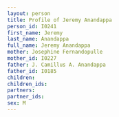 ```yaml
---
layout: person
title: Profile of Jeremy Anandappa
person_id: I0241
first_name: Jeremy
last_name: Anandappa
full_name: Jeremy Anandappa
mother: Josephine Fernandopulle
mother_id: I0227
father: J. Camillus A. Anandappa
father_id: I0185
children:
children_ids:
partners:
partner_ids:
sex: M
---
```


